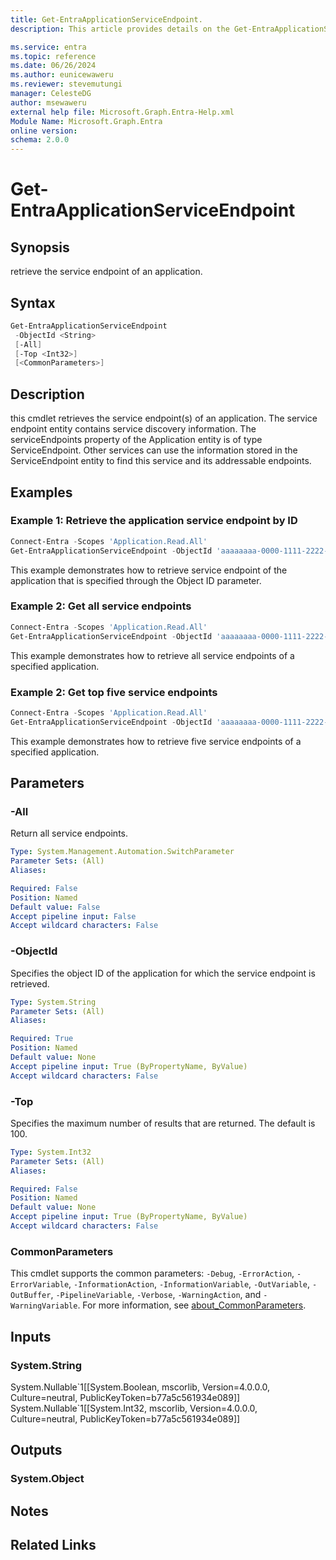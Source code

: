 ```yaml
---
title: Get-EntraApplicationServiceEndpoint.
description: This article provides details on the Get-EntraApplicationServiceEndpoint command.

ms.service: entra
ms.topic: reference
ms.date: 06/26/2024
ms.author: eunicewaweru
ms.reviewer: stevemutungi
manager: CelesteDG
author: msewaweru
external help file: Microsoft.Graph.Entra-Help.xml
Module Name: Microsoft.Graph.Entra
online version:
schema: 2.0.0
---
```


# Get-EntraApplicationServiceEndpoint

## Synopsis

retrieve the service endpoint of an application.

## Syntax

```powershell
Get-EntraApplicationServiceEndpoint
 -ObjectId <String>
 [-All]
 [-Top <Int32>]
 [<CommonParameters>]
```

## Description

this cmdlet retrieves the service endpoint(s) of an application.
The service endpoint entity contains service discovery information.
The serviceEndpoints property of the Application entity is of type ServiceEndpoint.
Other services can use the information stored in the ServiceEndpoint entity to find this service and its addressable endpoints.

## Examples

### Example 1: Retrieve the application service endpoint by ID

```powershell
Connect-Entra -Scopes 'Application.Read.All'
Get-EntraApplicationServiceEndpoint -ObjectId 'aaaaaaaa-0000-1111-2222-bbbbbbbbbbbb'
```

This example demonstrates how to retrieve service endpoint of the application that is specified through the Object ID parameter.

### Example 2: Get all service endpoints

```powershell
Connect-Entra -Scopes 'Application.Read.All'
Get-EntraApplicationServiceEndpoint -ObjectId 'aaaaaaaa-0000-1111-2222-bbbbbbbbbbbb' -All 
```

This example demonstrates how to retrieve all service endpoints of a specified application.

### Example 2: Get top five service endpoints

```powershell
Connect-Entra -Scopes 'Application.Read.All'
Get-EntraApplicationServiceEndpoint -ObjectId 'aaaaaaaa-0000-1111-2222-bbbbbbbbbbbb' -Top 5
```

This example demonstrates how to retrieve five service endpoints of a specified application.

## Parameters

### -All

Return all service endpoints.

```yaml
Type: System.Management.Automation.SwitchParameter
Parameter Sets: (All)
Aliases:

Required: False
Position: Named
Default value: False
Accept pipeline input: False
Accept wildcard characters: False
```

### -ObjectId

Specifies the object ID of the application for which the service endpoint is retrieved.

```yaml
Type: System.String
Parameter Sets: (All)
Aliases:

Required: True
Position: Named
Default value: None
Accept pipeline input: True (ByPropertyName, ByValue)
Accept wildcard characters: False
```

### -Top

Specifies the maximum number of results that are returned.
The default is 100.

```yaml
Type: System.Int32
Parameter Sets: (All)
Aliases:

Required: False
Position: Named
Default value: None
Accept pipeline input: True (ByPropertyName, ByValue)
Accept wildcard characters: False
```

### CommonParameters

This cmdlet supports the common parameters: `-Debug`, `-ErrorAction`, `-ErrorVariable`, `-InformationAction`, `-InformationVariable`, `-OutVariable`, `-OutBuffer`, `-PipelineVariable`, `-Verbose`, `-WarningAction`, and `-WarningVariable`. For more information, see [about_CommonParameters](https://go.microsoft.com/fwlink/?LinkID=113216).

## Inputs

### System.String

System.Nullable\`1\[\[System.Boolean, mscorlib, Version=4.0.0.0, Culture=neutral, PublicKeyToken=b77a5c561934e089\]\] System.Nullable\`1\[\[System.Int32, mscorlib, Version=4.0.0.0, Culture=neutral, PublicKeyToken=b77a5c561934e089\]\]

## Outputs

### System.Object

## Notes

## Related Links
